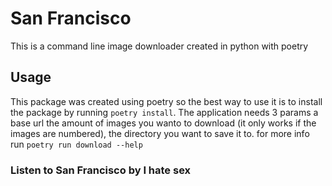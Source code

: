 # San Francisco
This is a command line image downloader created in python with poetry


## Usage
This package was created using poetry so the best way to use it is to install the package by running `poetry install`.
The application needs 3 params a base url the amount of images you wanto to download (it only works if the images are numbered), the directory you want to save it to.
for more info run `poetry run download --help`

### Listen to San Francisco by I hate sex